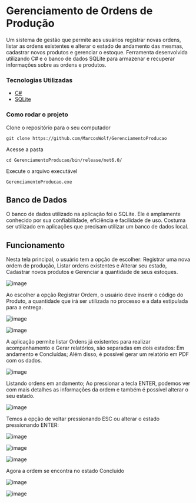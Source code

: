 # Gerenciamento de Ordens de Produção

Um sistema de gestão que permite aos usuários registrar novas ordens, listar as ordens existentes e alterar o estado de andamento das mesmas, cadastrar novos produtos e gerenciar o estoque. Ferramenta desenvolvida utilizando C# e o banco de dados SQLite para armazenar e recuperar informações sobre as ordens e produtos.

### Tecnologias Utilizadas

* [C#](https://dotnet.microsoft.com/pt-br/languages/csharp)
* [SQLite](https://www.sqlite.org/)

### Como rodar o projeto

Clone o repositório para o seu computador

```
git clone https://github.com/MarcosWolf/GerenciamentoProducao
```

Acesse a pasta

```
cd GerenciamentoProducao/bin/release/net6.0/
```

Execute o arquivo executável

```
GerenciamentoProducao.exe
```

## Banco de Dados

O banco de dados utilizado na aplicação foi o SQLite. Ele é amplamente conhecido por sua confiabilidade, eficiência e facilidade de uso. Costuma ser utilizado em aplicações que precisam utilizar um banco de dados local. 

## Funcionamento


Nesta tela principal, o usuário tem a opção de escolher: Registrar uma nova ordem de produção, Listar ordens existentes e Alterar seu estado, Cadastrar novos produtos e Gerenciar a quantidade de seus estoques.

![image](https://github.com/MarcosWolf/GerenciamentoProducao/assets/26293082/efabd923-275a-4b19-9759-b6a695e61445")

Ao escolher a opção Registrar Ordem, o usuário deve inserir o código do Produto, a quantidade que irá ser utilizada no processo e a data estipulada para a entrega.

![image](https://github.com/MarcosWolf/GerenciamentoProducao/assets/26293082/d58e9f75-b556-4e9b-a725-a52b9e7d1e1c")

![image](https://github.com/MarcosWolf/GerenciamentoProducao/assets/26293082/0399b7ee-83bf-46ee-aca3-1d0139f9c611")

A aplicação permite listar Ordens já existentes para realizar acompanhamento e Gerar relatórios, são separadas em dois estados: Em andamento e Concluídas; Além disso, é possível gerar um relatório em PDF com os dados.

![image](https://github.com/MarcosWolf/GerenciamentoProducao/assets/26293082/0c0dfc8c-dcfc-4d82-a700-70e26b18e4ff)

Listando ordens em andamento; Ao pressionar a tecla ENTER, podemos ver com mais detalhes as informações da ordem e também é possível alterar o seu estado.

![image](https://github.com/MarcosWolf/GerenciamentoProducao/assets/26293082/076c781a-c0e1-4f3a-8cf2-75efc09900b9)

Temos a opção de voltar pressionando ESC ou alterar o estado pressionando ENTER:

![image](https://github.com/MarcosWolf/GerenciamentoProducao/assets/26293082/3ee1dee4-e184-4fe1-ab13-733617e7963d)

![image](https://github.com/MarcosWolf/GerenciamentoProducao/assets/26293082/bcad3f2f-3826-4a99-9e21-ce306573352a)

![image](https://github.com/MarcosWolf/GerenciamentoProducao/assets/26293082/21d89272-74a1-4e98-9f13-f2db8ec51c98)

Agora a ordem se encontra no estado Concluído

![image](https://github.com/MarcosWolf/GerenciamentoProducao/assets/26293082/df2bbc7d-3501-4cd0-8fd6-0a29a1bfe310)

![image](https://github.com/MarcosWolf/GerenciamentoProducao/assets/26293082/b7b97e70-1fa7-415e-83fd-8ea234f0500e)












